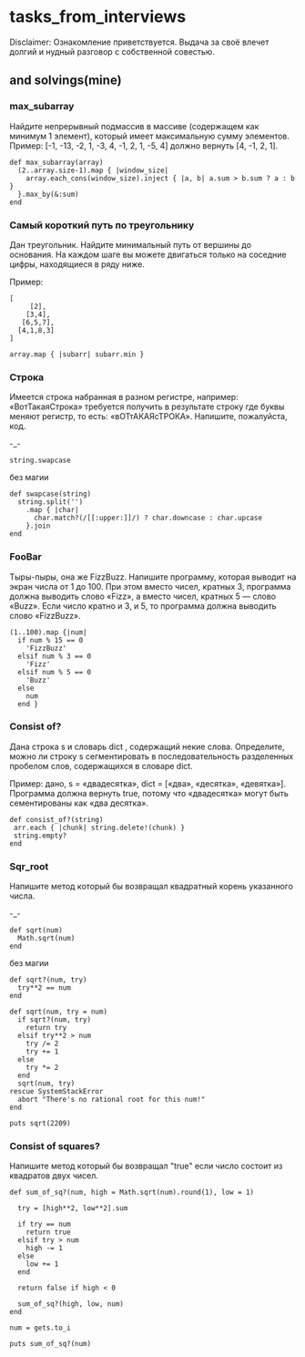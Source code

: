 # tasks_from_interviews

Disclaimer: Ознакомление приветствуется. Выдача за своё влечет долгий и нудный разговор с собственной совестью.  

## and solvings(mine)

### max_subarray

Найдите непрерывный подмассив в массиве (содержащем как минимум 1 элемент), который имеет максимальную сумму элементов.
Пример: [-1, -13, -2, 1, -3, 4, -1, 2, 1, -5, 4] должно вернуть [4, -1, 2, 1].

```
def max_subarray(array)
  (2..array.size-1).map { |window_size|
    array.each_cons(window_size).inject { |a, b| a.sum > b.sum ? a : b }
  }.max_by(&:sum)
end 
```

### Самый короткий путь по треугольнику

Дан треугольник. Найдите минимальный путь от вершины до основания. На каждом шаге вы можете двигаться только на соседние цифры, находящиеся в ряду ниже.

Пример:

```
[
     [2],
    [3,4],
   [6,5,7],
  [4,1,8,3]
]
```


```
array.map { |subarr| subarr.min } 
```

### Строка

Имеется строка набранная в разном регистре, например: «ВотТакаяСтрока» требуется получить в результате строку где буквы меняют регистр, то есть: «вОТтАКАЯсТРОКА». Напишите, пожалуйста, код.

-_-
```
string.swapcase
```

без магии
```
def swapcase(string)
  string.split('')
    .map { |char| 
      char.match?(/[[:upper:]]/) ? char.downcase : char.upcase 
    }.join
end 
```

### FooBar

Тыры-пыры, она же FizzBuzz. Напишите программу, которая выводит на экран числа от 1 до 100. При этом вместо чисел, кратных 3, программа должна выводить слово «Fizz», а вместо чисел, кратных 5 — слово «Buzz». Если число кратно и 3, и 5, то программа должна выводить слово «FizzBuzz».

```
(1..100).map {|num| 
  if num % 15 == 0
    'FizzBuzz'
  elsif num % 3 == 0
    'Fizz'
  elsif num % 5 == 0 
    'Buzz'
  else 
    num
  end } 
``` 
### Consist of? 

Дана строка s и словарь dict , содержащий некие слова. Определите, можно ли строку s сегментировать в последовательность разделенных пробелом слов, содержащихся в словаре dict.

Пример: дано, s = «двадесятка», dict = [«два», «десятка», «девятка»]. Программа должна вернуть true, потому что «двадесятка» могут быть сементированы как «два десятка».

```
def consist_of?(string)
 arr.each { |chunk| string.delete!(chunk) }
 string.empty? 
end 
```

### Sqr_root 

Напишите метод который бы возвращал квадратный корень указанного числа. 

-_-

```
def sqrt(num)
  Math.sqrt(num)
end
```
без магии
```
def sqrt?(num, try)
  try**2 == num
end 

def sqrt(num, try = num)
  if sqrt?(num, try)
    return try
  elsif try**2 > num
    try /= 2
    try += 1
  else 
    try *= 2
  end 
  sqrt(num, try)
rescue SystemStackError
  abort "There's no rational root for this num!"
end

puts sqrt(2209)
```

### Consist of squares? 

Напишите метод который бы возвращал "true" если число состоит из квадратов двух чисел.

```
def sum_of_sq?(num, high = Math.sqrt(num).round(1), low = 1)
  
  try = [high**2, low**2].sum
  
  if try == num
    return true 
  elsif try > num 
    high -= 1
  else 
    low += 1
  end
  
  return false if high < 0 
  
  sum_of_sq?(high, low, num)
end 

num = gets.to_i

puts sum_of_sq?(num)
```
